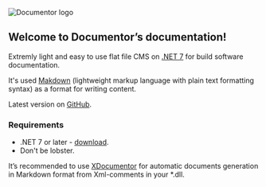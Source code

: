 ![Documentor logo](/demo/logo-full.png)

## Welcome to Documentor’s documentation!

Extremly light and easy to use flat file CMS on [.NET 7](https://dotnet.microsoft.com/download/dotnet/7.0) for build software documentation. 

It's used [Makdown](https://www.markdownguide.org)  (lightweight markup language with plain text formatting syntax) as a format for writing content.

Latest version on [GitHub](https://github.com/askalione/documentor/releases/latest).

### Requirements

* .NET 7 or later - [download](https://dotnet.microsoft.com/download/dotnet/7.0).
* Don't be lobster.

It’s recommended to use [XDocumentor](https://github.com/askalione/xdocumentor) for automatic documents generation in Markdown format from Xml-comments in your *.dll.


